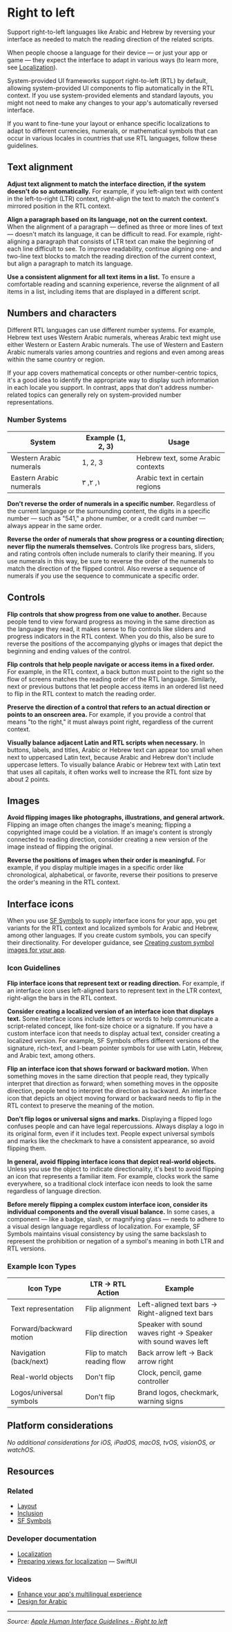 # Right to left

Support right-to-left languages like Arabic and Hebrew by reversing your interface as needed to match the reading direction of the related scripts.

When people choose a language for their device — or just your app or game — they expect the interface to adapt in various ways (to learn more, see [Localization](https://developer.apple.com/localization/)).

System-provided UI frameworks support right-to-left (RTL) by default, allowing system-provided UI components to flip automatically in the RTL context. If you use system-provided elements and standard layouts, you might not need to make any changes to your app's automatically reversed interface.

If you want to fine-tune your layout or enhance specific localizations to adapt to different currencies, numerals, or mathematical symbols that can occur in various locales in countries that use RTL languages, follow these guidelines.

## Text alignment

**Adjust text alignment to match the interface direction, if the system doesn't do so automatically.** For example, if you left-align text with content in the left-to-right (LTR) context, right-align the text to match the content's mirrored position in the RTL context.

**Align a paragraph based on its language, not on the current context.** When the alignment of a paragraph — defined as three or more lines of text — doesn't match its language, it can be difficult to read. For example, right-aligning a paragraph that consists of LTR text can make the beginning of each line difficult to see. To improve readability, continue aligning one- and two-line text blocks to match the reading direction of the current context, but align a paragraph to match its language.

**Use a consistent alignment for all text items in a list.** To ensure a comfortable reading and scanning experience, reverse the alignment of all items in a list, including items that are displayed in a different script.

## Numbers and characters

Different RTL languages can use different number systems. For example, Hebrew text uses Western Arabic numerals, whereas Arabic text might use either Western or Eastern Arabic numerals. The use of Western and Eastern Arabic numerals varies among countries and regions and even among areas within the same country or region.

If your app covers mathematical concepts or other number-centric topics, it's a good idea to identify the appropriate way to display such information in each locale you support. In contrast, apps that don't address number-related topics can generally rely on system-provided number representations.

### Number Systems

| System                  | Example (1, 2, 3) | Usage                             |
| ----------------------- | ----------------- | --------------------------------- |
| Western Arabic numerals | 1, 2, 3           | Hebrew text, some Arabic contexts |
| Eastern Arabic numerals | ١, ٢, ٣           | Arabic text in certain regions    |

**Don't reverse the order of numerals in a specific number.** Regardless of the current language or the surrounding content, the digits in a specific number — such as "541," a phone number, or a credit card number — always appear in the same order.

**Reverse the order of numerals that show progress or a counting direction; never flip the numerals themselves.** Controls like progress bars, sliders, and rating controls often include numerals to clarify their meaning. If you use numerals in this way, be sure to reverse the order of the numerals to match the direction of the flipped control. Also reverse a sequence of numerals if you use the sequence to communicate a specific order.

## Controls

**Flip controls that show progress from one value to another.** Because people tend to view forward progress as moving in the same direction as the language they read, it makes sense to flip controls like sliders and progress indicators in the RTL context. When you do this, also be sure to reverse the positions of the accompanying glyphs or images that depict the beginning and ending values of the control.

**Flip controls that help people navigate or access items in a fixed order.** For example, in the RTL context, a back button must point to the right so the flow of screens matches the reading order of the RTL language. Similarly, next or previous buttons that let people access items in an ordered list need to flip in the RTL context to match the reading order.

**Preserve the direction of a control that refers to an actual direction or points to an onscreen area.** For example, if you provide a control that means "to the right," it must always point right, regardless of the current context.

**Visually balance adjacent Latin and RTL scripts when necessary.** In buttons, labels, and titles, Arabic or Hebrew text can appear too small when next to uppercased Latin text, because Arabic and Hebrew don't include uppercase letters. To visually balance Arabic or Hebrew text with Latin text that uses all capitals, it often works well to increase the RTL font size by about 2 points.

## Images

**Avoid flipping images like photographs, illustrations, and general artwork.** Flipping an image often changes the image's meaning; flipping a copyrighted image could be a violation. If an image's content is strongly connected to reading direction, consider creating a new version of the image instead of flipping the original.

**Reverse the positions of images when their order is meaningful.** For example, if you display multiple images in a specific order like chronological, alphabetical, or favorite, reverse their positions to preserve the order's meaning in the RTL context.

## Interface icons

When you use [SF Symbols](/design/human-interface-guidelines/sf-symbols) to supply interface icons for your app, you get variants for the RTL context and localized symbols for Arabic and Hebrew, among other languages. If you create custom symbols, you can specify their directionality. For developer guidance, see [Creating custom symbol images for your app](https://developer.apple.com/documentation/UIKit/creating-custom-symbol-images-for-your-app).

### Icon Guidelines

**Flip interface icons that represent text or reading direction.** For example, if an interface icon uses left-aligned bars to represent text in the LTR context, right-align the bars in the RTL context.

**Consider creating a localized version of an interface icon that displays text.** Some interface icons include letters or words to help communicate a script-related concept, like font-size choice or a signature. If you have a custom interface icon that needs to display actual text, consider creating a localized version. For example, SF Symbols offers different versions of the signature, rich-text, and I-beam pointer symbols for use with Latin, Hebrew, and Arabic text, among others.

**Flip an interface icon that shows forward or backward motion.** When something moves in the same direction that people read, they typically interpret that direction as forward; when something moves in the opposite direction, people tend to interpret the direction as backward. An interface icon that depicts an object moving forward or backward needs to flip in the RTL context to preserve the meaning of the motion.

**Don't flip logos or universal signs and marks.** Displaying a flipped logo confuses people and can have legal repercussions. Always display a logo in its original form, even if it includes text. People expect universal symbols and marks like the checkmark to have a consistent appearance, so avoid flipping them.

**In general, avoid flipping interface icons that depict real-world objects.** Unless you use the object to indicate directionality, it's best to avoid flipping an icon that represents a familiar item. For example, clocks work the same everywhere, so a traditional clock interface icon needs to look the same regardless of language direction.

**Before merely flipping a complex custom interface icon, consider its individual components and the overall visual balance.** In some cases, a component — like a badge, slash, or magnifying glass — needs to adhere to a visual design language regardless of localization. For example, SF Symbols maintains visual consistency by using the same backslash to represent the prohibition or negation of a symbol's meaning in both LTR and RTL versions.

### Example Icon Types

| Icon Type               | LTR → RTL Action           | Example                                                        |
| ----------------------- | -------------------------- | -------------------------------------------------------------- |
| Text representation     | Flip alignment             | Left-aligned text bars → Right-aligned text bars               |
| Forward/backward motion | Flip direction             | Speaker with sound waves right → Speaker with sound waves left |
| Navigation (back/next)  | Flip to match reading flow | Back arrow left → Back arrow right                             |
| Real-world objects      | Don't flip                 | Clock, pencil, game controller                                 |
| Logos/universal symbols | Don't flip                 | Brand logos, checkmark, warning signs                          |

## Platform considerations

_No additional considerations for iOS, iPadOS, macOS, tvOS, visionOS, or watchOS._

## Resources

### Related

- [Layout](/design/human-interface-guidelines/layout)
- [Inclusion](/design/human-interface-guidelines/inclusion)
- [SF Symbols](/design/human-interface-guidelines/sf-symbols)

### Developer documentation

- [Localization](https://developer.apple.com/localization/)
- [Preparing views for localization](https://developer.apple.com/documentation/SwiftUI/Preparing-views-for-localization) — SwiftUI

### Videos

- [Enhance your app's multilingual experience](https://developer.apple.com/videos/play/wwdc2025/222)
- [Design for Arabic](https://developer.apple.com/videos/play/wwdc2022/10034)

---

_Source: [Apple Human Interface Guidelines - Right to left](https://developer.apple.com/design/human-interface-guidelines/right-to-left)_
